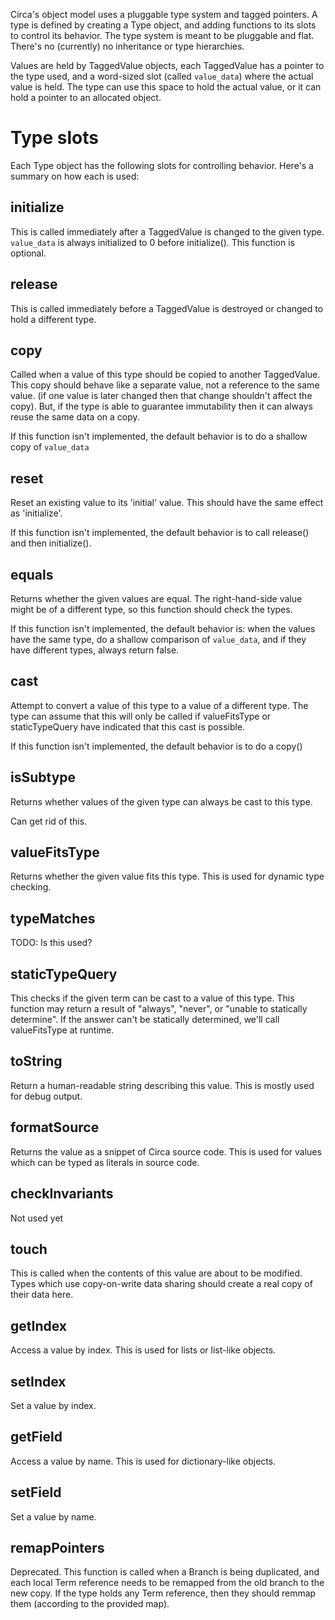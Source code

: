 
Circa's object model uses a pluggable type system and tagged pointers. A type is defined
by creating a Type object, and adding functions to its slots to control its behavior.
The type system is meant to be pluggable and flat. There's no (currently) no inheritance
or type hierarchies.

Values are held by TaggedValue objects, each TaggedValue has a pointer to the type
used, and a word-sized slot (called `value_data`) where the actual value is held.
The type can use this space
to hold the actual value, or it can hold a pointer to an allocated object.

# Type slots #

Each Type object has the following slots for controlling behavior. Here's a summary on
how each is used:

## initialize ##

This is called immediately after a TaggedValue is changed to the given type. `value_data`
is always initialized to 0 before initialize(). This function is optional.

## release ##

This is called immediately before a TaggedValue is destroyed or changed to hold a different
type.

## copy ##

Called when a value of this type should be copied to another TaggedValue. This copy should
behave like a separate value, not a reference to the same value. (if one value is later
changed then that change shouldn't affect the copy). But, if the type is able to guarantee
immutability then it can always reuse the same data on a copy.

If this function isn't implemented, the default behavior is to do a shallow copy of
`value_data`

## reset ##

Reset an existing value to its 'initial' value. This should have the same effect as
'initialize'.

If this function isn't implemented, the default behavior is to call release() and then
initialize().

## equals ##

Returns whether the given values are equal. The right-hand-side value might be of a
different type, so this function should check the types.

If this function isn't implemented, the default behavior is: when the values have
the same type, do a shallow comparison of `value_data`, and if they have different
types, always return false.

## cast ##

Attempt to convert a value of this type to a value of a different type. The type can assume
that this will only be called if valueFitsType or staticTypeQuery have indicated that
this cast is possible.

If this function isn't implemented, the default behavior is to do a copy()

## isSubtype ##

Returns whether values of the given type can always be cast to this type.

Can get rid of this.

## valueFitsType ##

Returns whether the given value fits this type. This is used for dynamic type checking.

## typeMatches ##

TODO: Is this used?

## staticTypeQuery ##

This checks if the given term can be cast to a value of this type. This function
may return a result of "always", "never", or "unable to statically determine".
If the answer can't be statically determined, we'll call valueFitsType at runtime.

## toString ##

Return a human-readable string describing this value. This is mostly used for debug
output.

## formatSource ##

Returns the value as a snippet of Circa source code. This is used for values which can
be typed as literals in source code.

## checkInvariants ##

Not used yet

## touch ##

This is called when the contents of this value are about to be modified. Types which
use copy-on-write data sharing should create a real copy of their data here.

## getIndex ##

Access a value by index. This is used for lists or list-like objects.

## setIndex ##

Set a value by index.

## getField ##

Access a value by name. This is used for dictionary-like objects.

## setField ##

Set a value by name.

## remapPointers ##

Deprecated.
This function is called when a Branch is being
duplicated, and each local Term reference needs to be remapped from the old branch to the
new copy. If the type holds any Term reference, then they should remmap them (according
to the provided map).

